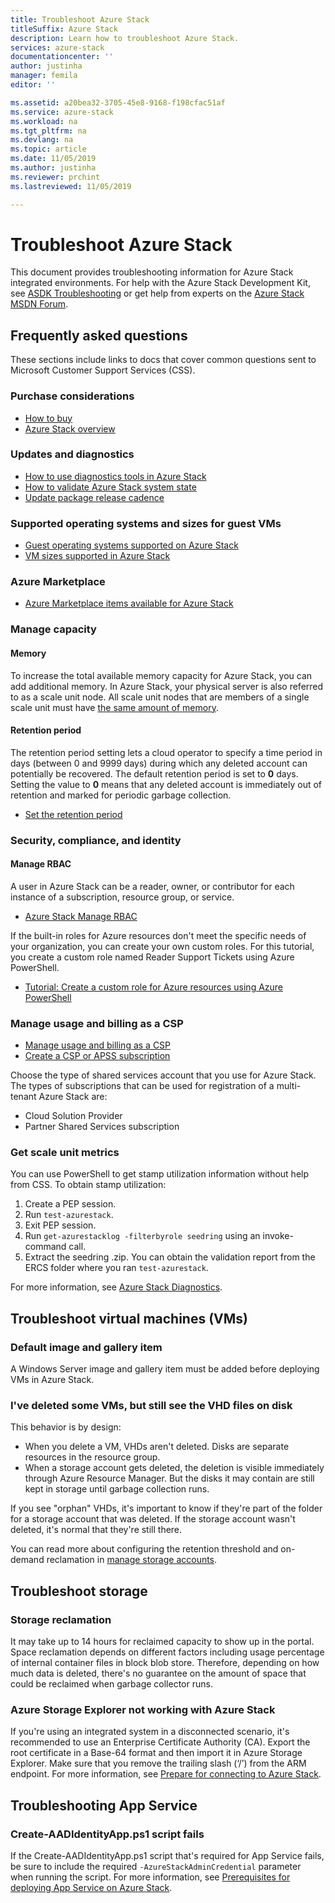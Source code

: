```yaml
---
title: Troubleshoot Azure Stack
titleSuffix: Azure Stack
description: Learn how to troubleshoot Azure Stack.
services: azure-stack
documentationcenter: ''
author: justinha
manager: femila
editor: ''

ms.assetid: a20bea32-3705-45e8-9168-f198cfac51af
ms.service: azure-stack
ms.workload: na
ms.tgt_pltfrm: na
ms.devlang: na
ms.topic: article
ms.date: 11/05/2019
ms.author: justinha
ms.reviewer: prchint
ms.lastreviewed: 11/05/2019

---
```

# Troubleshoot Azure Stack

This document provides troubleshooting information for Azure Stack integrated environments. For help with the Azure Stack Development Kit, see [ASDK Troubleshooting](../asdk/asdk-troubleshooting.md) or get help from experts on the [Azure Stack MSDN Forum](https://social.msdn.microsoft.com/Forums/azure/home?forum=azurestack).

## Frequently asked questions

These sections include links to docs that cover common questions sent to Microsoft Customer Support Services (CSS).

### Purchase considerations

* [How to buy](https://azure.microsoft.com/overview/azure-stack/how-to-buy/)
* [Azure Stack overview](azure-stack-overview.md)

### Updates and diagnostics

* [How to use diagnostics tools in Azure Stack](azure-stack-diagnostics.md)
* [How to validate Azure Stack system state](azure-stack-diagnostic-test.md)
* [Update package release cadence](azure-stack-servicing-policy.md#update-package-release-cadence)

### Supported operating systems and sizes for guest VMs

* [Guest operating systems supported on Azure Stack](azure-stack-supported-os.md)
* [VM sizes supported in Azure Stack](../user/azure-stack-vm-sizes.md)

### Azure Marketplace

* [Azure Marketplace items available for Azure Stack](azure-stack-marketplace-azure-items.md)

### Manage capacity

#### Memory

To increase the total available memory capacity for Azure Stack, you can add additional memory. In Azure Stack, your physical server is also referred to as a scale unit node. All scale unit nodes that are members of a single scale unit must have [the same amount of memory](azure-stack-manage-storage-physical-memory-capacity.md).

#### Retention period

The retention period setting lets a cloud operator to specify a time period in days (between 0 and 9999 days) during which any deleted account can potentially be recovered. The default retention period is set to **0** days. Setting the value to **0** means that any deleted account is immediately out of retention and marked for periodic garbage collection.

* [Set the retention period](azure-stack-manage-storage-accounts.md#set-the-retention-period)

### Security, compliance, and identity  

#### Manage RBAC

A user in Azure Stack can be a reader, owner, or contributor for each instance of a subscription, resource group, or service.

* [Azure Stack Manage RBAC](azure-stack-manage-permissions.md)

If the built-in roles for Azure resources don't meet the specific needs of your organization, you can create your own custom roles. For this tutorial, you create a custom role named Reader Support Tickets using Azure PowerShell.

* [Tutorial: Create a custom role for Azure resources using Azure PowerShell](https://docs.microsoft.com/azure/role-based-access-control/tutorial-custom-role-powershell)

### Manage usage and billing as a CSP

* [Manage usage and billing as a CSP](azure-stack-add-manage-billing-as-a-csp.md#create-a-csp-or-apss-subscription)
* [Create a CSP or APSS subscription](azure-stack-add-manage-billing-as-a-csp.md#create-a-csp-or-apss-subscription)

Choose the type of shared services account that you use for Azure Stack. The types of subscriptions that can be used for registration of a multi-tenant Azure Stack are:

* Cloud Solution Provider
* Partner Shared Services subscription

### Get scale unit metrics

You can use PowerShell to get stamp utilization information without help from CSS. To obtain stamp utilization:

1. Create a PEP session.
2. Run `test-azurestack`.
3. Exit PEP session.
4. Run `get-azurestacklog -filterbyrole seedring` using an invoke-command call.
5. Extract the seedring .zip. You can obtain the validation report from the ERCS folder where you ran `test-azurestack`.

For more information, see [Azure Stack Diagnostics](azure-stack-configure-on-demand-diagnostic-log-collection.md#use-the-privileged-endpoint-pep-to-collect-diagnostic-logs).

## Troubleshoot virtual machines (VMs)
### Default image and gallery item
A Windows Server image and gallery item must be added before deploying VMs in Azure Stack.

### I've deleted some VMs, but still see the VHD files on disk
This behavior is by design:

* When you delete a VM, VHDs aren't deleted. Disks are separate resources in the resource group.
* When a storage account gets deleted, the deletion is visible immediately through Azure Resource Manager. But the disks it may contain are still kept in storage until garbage collection runs.

If you see "orphan" VHDs, it's important to know if they're part of the folder for a storage account that was deleted. If the storage account wasn't deleted, it's normal that they're still there.

You can read more about configuring the retention threshold and on-demand reclamation in [manage storage accounts](azure-stack-manage-storage-accounts.md).

## Troubleshoot storage

### Storage reclamation
It may take up to 14 hours for reclaimed capacity to show up in the portal. Space reclamation depends on different factors including usage percentage of internal container files in block blob store. Therefore, depending on how much data is deleted, there's no guarantee on the amount of space that could be reclaimed when garbage collector runs.

### Azure Storage Explorer not working with Azure Stack

If you're using an integrated system in a disconnected scenario, it's recommended to use an Enterprise Certificate Authority (CA). Export the root certificate in a Base-64 format and then import it in Azure Storage Explorer. Make sure that you remove the trailing slash (‘/’) from the ARM endpoint. For more information, see [Prepare for connecting to Azure Stack](https://docs.microsoft.com/azure-stack/user/azure-stack-storage-connect-se#prepare-for-connecting-to-azure-stack).

## Troubleshooting App Service
### Create-AADIdentityApp.ps1 script fails

If the Create-AADIdentityApp.ps1 script that's required for App Service fails, be sure to include the required `-AzureStackAdminCredential` parameter when running the script. For more information, see [Prerequisites for deploying App Service on Azure Stack](azure-stack-app-service-before-you-get-started.md#create-an-azure-active-directory-app).
